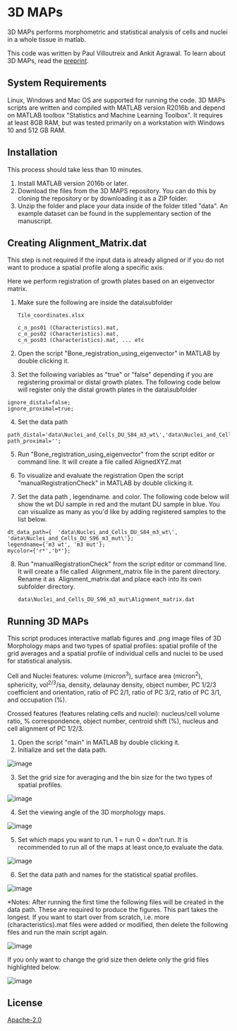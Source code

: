 # 3D MAPs

3D MAPs performs morphometric and statistical analysis of cells and nuclei in a whole tissue in matlab. 

This code was written by Paul Villoutreix and Ankit Agrawal. To learn about 3D MAPs, read the [preprint](https://www.biorxiv.org/content/10.1101/2020.07.28.225409v1/).

## System Requirements

Linux, Windows and Mac OS are supported for running the code. 3D MAPs scripts are written and compiled with MATLAB version R2016b and depend on MATLAB toolbox "Statistics and Machine Learning Toolbox". It requires at least 8GB RAM, but was tested primarily on a workstation with Windows 10 and 512 GB RAM. 

## Installation

This process should take less than 10 minutes.

1. Install MATLAB version 2016b or later.
2. Download the files from the 3D MAPS repository. You can do this by cloning the repository or by downloading it as a ZIP folder.
3. Unzip the folder and place your data inside of the folder titled "data". An example dataset can be found in the supplementary section of the manuscript.



## Creating Alignment_Matrix.dat

This step is not required if the input data is already aligned or if you do not want to produce a spatial profile along a specific axis. 

Here we perform registration of growth plates based on an eigenvector matrix.

1. Make sure the following are inside the data\subfolder


       Tile_coordinates.xlsx 

       c_n_pos01 (Characteristics).mat,
       c_n_pos02 (Characteristics).mat,
       c_n_pos03 (Characteristics).mat, ... etc

2. Open the script "Bone_registration_using_eigenvector" in MATLAB by double clicking it.

3. Set the following variables as "true" or "false" depending if you are registering proximal or distal growth plates. The following code below will register only the distal growth plates in the data\subfolder

 ```
ignore_distal=false;
ignore_proximal=true;

```
4. Set the data path

```
path_distal='data\Nuclei_and_Cells_DU_S84_m3_wt\','data\Nuclei_and_Cells_DU_S96_m3_mut\';
path_proximal='';
```

5. Run "Bone_registration_using_eigenvector" from the script editor or command line. It will create a file called AlignedXYZ.mat

6. To visualize and evaluate the registration Open the script "manualRegistrationCheck" in MATLAB by double clicking it.

7. Set the data path , legendname. and color. The following code below will show the wt DU sample in red and the mutant DU sample in blue. You can visualize as many as you'd like by adding registered samples to the list below.

```
dt_data_path={  'data\Nuclei_and_Cells_DU_S84_m3_wt\', 'data\Nuclei_and_Cells_DU_S96_m3_mut\'};
legendname={'m3 wt', 'm3 mut'};
mycolor={'r*','b*'};
```

8.  Run "manualRegistrationCheck" from the script editor or command line. It will create a file called  Alignment_matrix file in the parent directory. Rename it as  Alignment_matrix.dat and place each into its own subfolder directory.


        data\Nuclei_and_Cells_DU_S96_m3_mut\Alignment_matrix.dat

## Running 3D MAPs
This script produces interactive matlab figures and .png image files of 3D Morphology maps and two types of spatial profiles: spatial profile of the grid averages and a spatial profile of individual cells and nuclei to be used for statistical analysis. 


Cell and Nuclei features: volume (micron<sup>3</sup>), surface area (micron<sup>2</sup>), sphericity, vol<sup>2/3</sup>/sa, density, delaunay density, object number, PC 1/2/3 coefficient and orientation, ratio of PC 2/1, ratio of PC 3/2, ratio of PC 3/1, and occupation (%).

Crossed features (features relating cells and nuclei): nucleus/cell volume ratio, % correspondence, object number, centroid shift (%), nucleus and cell alignment of PC 1/2/3.
 
1. Open the script "main" in MATLAB by double clicking it.
2. Initialize and set the data path.

![image](https://user-images.githubusercontent.com/58815992/112810236-7e5be800-9083-11eb-893d-867919d35533.png)

3. Set the grid size for averaging and the bin size for the two types of spatial profiles.

![image](https://user-images.githubusercontent.com/58815992/112810752-09d57900-9084-11eb-8e57-81359467b531.png)

4. Set the viewing angle of the 3D morphology maps.

![image](https://user-images.githubusercontent.com/58815992/112811159-72bcf100-9084-11eb-979d-56f9e0d24517.png)

5. Set which maps you want to run. 1 = run 0 = don't run. It is recommended to run all of the maps at least once,to evaluate the data. 

![image](https://user-images.githubusercontent.com/58815992/112812567-f5927b80-9085-11eb-9578-895481be8896.png)

6. Set the data path and names for the statistical spatial profiles.

![image](https://user-images.githubusercontent.com/58815992/112813155-92edaf80-9086-11eb-8e45-01ee1de29d5d.png)

*Notes: After running the first time the following files will be created in the data path. These are required to produce the figures. This part takes the longest. If you want to start over from scratch, i.e. more (characteristics).mat files were added or modified, then delete the following files and run the main script again.

![image](https://user-images.githubusercontent.com/58815992/112814949-79e5fe00-9088-11eb-97cd-00cf994f22bb.png)


If you only want to change the grid size then delete only the grid files highlighted below.

![image](https://user-images.githubusercontent.com/58815992/112814835-5d49c600-9088-11eb-99a7-7a191c541435.png)


## License
[Apache-2.0](https://opensource.org/licenses/Apache-2.0)

